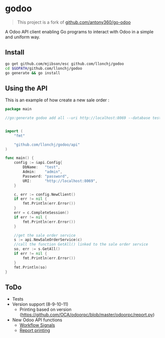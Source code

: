 # godoo

> This project is a fork of [github.com/antony360/go-odoo](https://github.com/antony360/go-odoo)

A Odoo API client enabling Go programs to interact with Odoo in a simple and uniform way.

## Install

```bash
go get github.com/mjibson/esc github.com/llonchj/godoo
cd $GOPATH/github.com/llonchj/godoo
go generate && go install
```

## Using the API

This is an example of how create a new sale order :

```go
package main

//go:generate godoo add all --uri http://localhost:8069 --database test --username admin --password password


import (
	"fmt"

	"github.com/llonchj/godoo/api"
)

func main() {
	config := &api.Config{
		DbName:   "test",
		Admin:    "admin",
		Password: "password",
		URI:      "http://localhost:8069",
	}

	c, err := config.NewClient()
	if err != nil {
		fmt.Println(err.Error())
	}
	err = c.CompleteSession()
	if err != nil {
		fmt.Println(err.Error())
	}

	//get the sale order service
	s := api.NewSaleOrderService(c)
	//call the function GetAll() linked to the sale order service
	so, err := s.GetAll()
	if err != nil {
		fmt.Println(err.Error())
	}
	fmt.Println(so)
}
```

## ToDo

- Tests 
- Version support (8-9-10-11)
	* Printing based on version (https://github.com/OCA/odoorpc/blob/master/odoorpc/report.py)
- New Odoo API functions
	* [Workflow Signals](https://www.odoo.com/documentation/8.0/api_integration.html#workflow-manipulations)
	* [Report printing](https://www.odoo.com/documentation/8.0/api_integration.html#report-printing)

